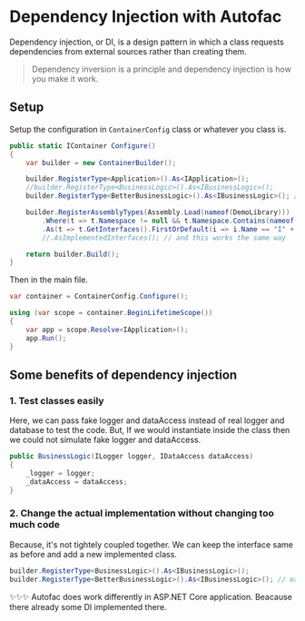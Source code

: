 # Dependency Injection with Autofac
Dependency injection, or DI, is a design pattern in which a class requests dependencies from external sources rather than creating them.

> Dependency inversion is a principle and dependency injection is how you make it work.

## Setup

Setup the configuration in `ContainerConfig` class or whatever you class is.

```c#
public static IContainer Configure()
{
    var builder = new ContainerBuilder();

    builder.RegisterType<Application>().As<IApplication>();
    //builder.RegisterType<BusinessLogic>().As<IBusinessLogic>();
    builder.RegisterType<BetterBusinessLogic>().As<IBusinessLogic>(); // it's now easy to change the implementation

    builder.RegisterAssemblyTypes(Assembly.Load(nameof(DemoLibrary)))
        .Where(t => t.Namespace != null && t.Namespace.Contains(nameof(DemoLibrary.Utilities)))
        .As(t => t.GetInterfaces().FirstOrDefault(i => i.Name == "I" + t.Name)); // this
        //.AsImplementedInterfaces(); // and this works the same way

    return builder.Build();
}

```

Then in the main file.

```c#
var container = ContainerConfig.Configure();

using (var scope = container.BeginLifetimeScope())
{
    var app = scope.Resolve<IApplication>();
    app.Run();
}
```

## Some benefits of dependency injection

### 1. Test classes easily

Here, we can pass fake logger and dataAccess instead of real logger and database to test the code. But, If we would instantiate inside the class then we could not simulate fake logger and dataAccess.

```c#
public BusinessLogic(ILogger logger, IDataAccess dataAccess)
{
    _logger = logger;
    _dataAccess = dataAccess;
}
```

### 2. Change the actual implementation without changing too much code

Because, it's not tightely coupled together. We can keep the interface same as before and add a new implemented class.

```c#
builder.RegisterType<BusinessLogic>().As<IBusinessLogic>();
builder.RegisterType<BetterBusinessLogic>().As<IBusinessLogic>(); // easy to change the implementation
```

✨✨✨ Autofac does work differently in ASP.NET Core application. Beacause there already some DI implemented there.
